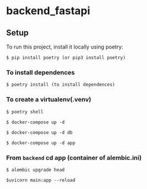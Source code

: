 # backend_fastapi
## Setup
To run this project, install it locally using poetry:
```
$ pip install poetry (or pip3 install poetry)
```
### To install dependences
```
$ poetry install (to install dependences)
```
### To create a virtualenv(.venv)
```
$ poetry shell 
```
```
$ docker-compose up -d
```
```
$ docker-compose up -d db
```
```
$ docker-compose up -d app
```
### From ```backend``` cd app (container of alembic.ini)
```
$ alembic upgrade head
```
```
$uvicorn main:app --reload
```
